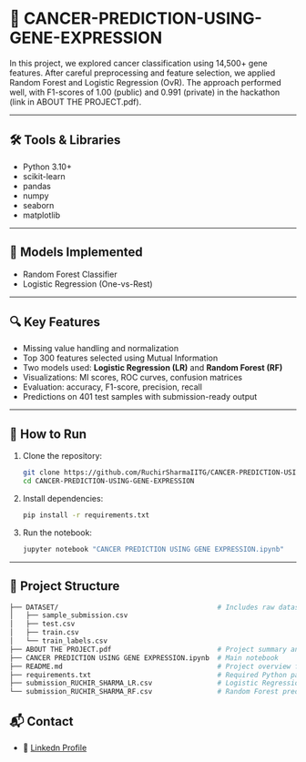 # 🧬 CANCER-PREDICTION-USING-GENE-EXPRESSION

In this project, we explored cancer classification using 14,500+ gene features. After careful preprocessing and feature selection, we applied Random Forest and Logistic Regression (OvR). 
The approach performed well, with F1-scores of 1.00 (public) and 0.991 (private) in the hackathon (link in ABOUT THE PROJECT.pdf).

---

## 🛠️ Tools & Libraries

- Python 3.10+
- scikit-learn
- pandas
- numpy
- seaborn
- matplotlib

---

## 🧪 Models Implemented

- Random Forest Classifier
- Logistic Regression (One-vs-Rest)

---

## 🔍 Key Features

- Missing value handling and normalization
- Top 300 features selected using Mutual Information
- Two models used: **Logistic Regression (LR)** and **Random Forest (RF)**
- Visualizations: MI scores, ROC curves, confusion matrices
- Evaluation: accuracy, F1-score, precision, recall
- Predictions on 401 test samples with submission-ready output

---

## 🚀 How to Run

1. Clone the repository:
   ```bash
   git clone https://github.com/RuchirSharmaIITG/CANCER-PREDICTION-USING-GENE-EXPRESSION.git
   cd CANCER-PREDICTION-USING-GENE-EXPRESSION
   ```

2. Install dependencies:
   ```bash
   pip install -r requirements.txt
   ```

3. Run the notebook:
   ```bash
   jupyter notebook "CANCER PREDICTION USING GENE EXPRESSION.ipynb"
   ```

---

## 📁 Project Structure

```bash
├── DATASET/                                       # Includes raw dataset files
│   ├── sample_submission.csv
│   ├── test.csv
│   ├── train.csv
│   └── train_labels.csv
├── ABOUT THE PROJECT.pdf                          # Project summary and hackathon link
├── CANCER PREDICTION USING GENE EXPRESSION.ipynb  # Main notebook
├── README.md                                      # Project overview file
├── requirements.txt                               # Required Python packages
├── submission_RUCHIR_SHARMA_LR.csv                # Logistic Regression predictions
└── submission_RUCHIR_SHARMA_RF.csv                # Random Forest predictions
```

## 📬 Contact

- 🔗 [Linkedn Profile](https://www.linkedin.com/in/ruchir-sharma-243a10337) 
